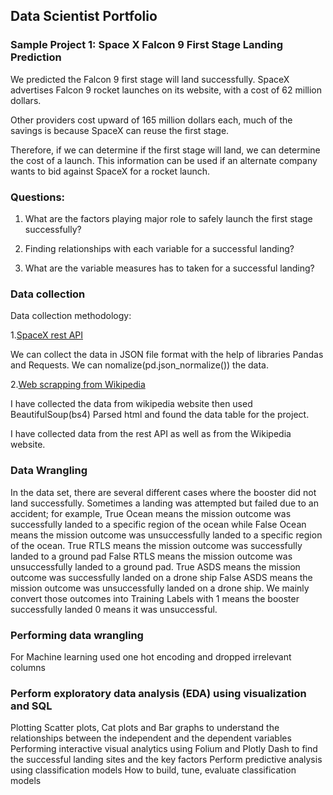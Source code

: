 ## Data Scientist Portfolio

### Sample Project 1: Space X Falcon 9 First Stage Landing Prediction

We predicted the Falcon 9 first stage will land successfully. SpaceX advertises Falcon 9 rocket launches on its website, with a cost of 62 million dollars.

Other providers cost upward of 165 million dollars each, much of the savings is because SpaceX can reuse the first stage. 

Therefore, if we can determine if the first stage will land, we can determine the cost of a launch. This information can be used if an alternate company wants to bid against SpaceX for a rocket launch.

### Questions:

1. What are the factors playing major role to safely launch the first stage successfully?

2. Finding relationships with each variable for a successful landing?

3. What are the variable measures has to taken for a successful landing?

### Data collection

Data collection methodology:

1.[SpaceX rest API](https://api.spacexdata.com/v4/rockets/)

   We can collect the data in JSON file format with the help of libraries Pandas and Requests. We can nomalize(pd.json_normalize()) the data. 
   
2.[Web scrapping from Wikipedia](https://en.wikipedia.org/w/index.php?title=List_of_Falcon_9_and_Falcon_Heavy_launches&oldid=1027686922)

   I have collected the data from wikipedia website then used BeautifulSoup(bs4) Parsed html and found the data table for the project. 

I have collected data from the rest API as well as from the Wikipedia website.

### Data Wrangling
In the data set, there are several different cases where the booster did not land successfully. Sometimes a landing was attempted but failed due to an accident; for example, True Ocean means the mission outcome was successfully landed to a specific region of the ocean while False Ocean means the mission outcome was unsuccessfully landed to a specific region of the ocean. True RTLS means the mission outcome was successfully landed to a ground pad False RTLS means the mission outcome was  unsuccessfully landed to a ground pad. True ASDS means the mission outcome was successfully landed on a drone ship False ASDS means the mission outcome was unsuccessfully landed on a drone ship. We mainly convert those outcomes into Training Labels with 1 means the booster successfully landed 0 means it was unsuccessful.

### Performing data wrangling
For Machine learning used one hot encoding and dropped irrelevant columns 

### Perform exploratory data analysis (EDA) using visualization and SQL
Plotting Scatter plots, Cat plots and Bar graphs to understand the relationships between the independent and the dependent variables
Performing interactive visual analytics using Folium and Plotly Dash to find the successful landing sites and the key factors
Perform predictive analysis using classification models
How to build, tune, evaluate classification models




